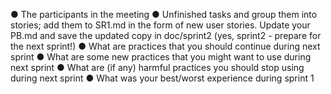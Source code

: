 ● The participants in the meeting
● Unfinished tasks and group them into stories; add them to SR1.md in the form of new user stories.
Update your PB.md and save the updated copy in doc/sprint2 (yes, sprint2 - prepare for the next sprint!)
● What are practices that you should continue during next sprint
● What are some new practices that you might want to use during next sprint
● What are (if any) harmful practices you should stop using during next sprint
● What was your best/worst experience during sprint 1
